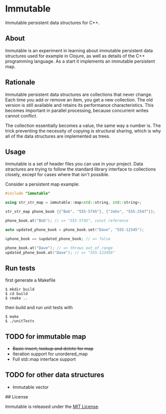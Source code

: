 # Immutable

Immutable persistent data structures for C++.

## About

Immutable is an experiment in learning about immutable persistent data structures used for example in Clojure,
as well as details of the C++ programming language. As a start it implements an immutable persistent map.

## Rationale

Immutable persistent data structures are collections that never change. Each time you add or remove an item,
you get a new collection. The old version is still available and retains its performance characteristics.
This becomes important in parallel processing, because concurrent writes cannot conflict.

The collection essentially becomes a value, the same way a number is. The trick preventing the necessity
of copying is structural sharing, which is why all of the data structures are implemented as trees.


## Usage

Immutable is a set of header files you can use in your project. Data stractures are trying to
follow the standard library interface to collections closely, except for cases where that isn't
possible.

Consider a persistent map example:

```cpp
#include "immutable"

using str_str_map = immutable::map<std::string, std::string>;

str_str_map phone_book {{"Bob", "555-5745"}, {"John", "555-2547"}};

phone_book.at("Bob"); // => "555-5745", const reference

auto updated_phone_book = phone_book.set("Dave", "555-12345");

&phone_book == &updated_phone_book; // => false

phone_book.at("Dave"); // => throws out_of_range
updated_phone_book.at("Dave"); // => "555-123456"
```

## Run tests

first generate a Makefile

```
$ mkdir build
$ cd build
$ cmake ..
```

then build and run unit tests with

```
$ make
$ ./unitTests
```

## TODO for immutable map

*  ~~Basic insert, lookup and delete for map~~
*  Iteration support for unordered_map
*  Full std::map interface support

## TODO for other data structures

*  Immutable vector

## License

Immutable is released under the [MIT License](http://www.opensource.org/licenses/MIT).
